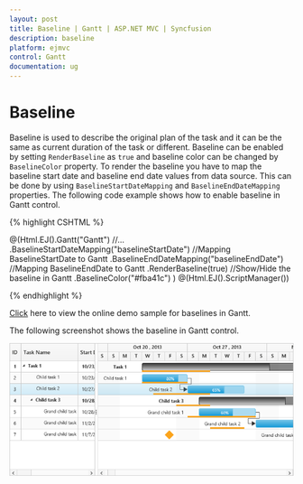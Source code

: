 ```yaml
---
layout: post
title: Baseline | Gantt | ASP.NET MVC | Syncfusion
description: baseline
platform: ejmvc
control: Gantt
documentation: ug
---
```


# Baseline

Baseline is used to describe the original plan of the task and it can be the same as current duration of the task or different. 
Baseline can be enabled by setting `RenderBaseline` as `true` and baseline color can be changed by `BaselineColor` property. 
To render the baseline you have to map the baseline start date and baseline end date values from data source. 
This can be done by using `BaselineStartDateMapping` and `BaselineEndDateMapping` properties. 
The following code example shows how to enable baseline in Gantt control.

{% highlight CSHTML %}

@(Html.EJ().Gantt("Gantt")
        //...
        .BaselineStartDateMapping("baselineStartDate") //Mapping BaselineStartDate to Gantt
        .BaselineEndDateMapping("baselineEndDate") //Mapping BaselineEndDate to Gantt
        .RenderBaseline(true) //Show/Hide the baseline in Gantt
        .BaselineColor("#fba41c")
        )
@(Html.EJ().ScriptManager())

{% endhighlight %}

[Click](https://mvc.syncfusion.com/demos/web/gantt/baseline) here to view the online demo sample for baselines in Gantt.

The following screenshot shows the baseline in Gantt control.

![](Baseline_images/Baseline_img1.png)


